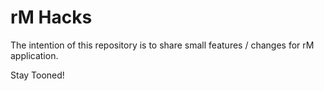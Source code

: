 # rM Hacks

The intention of this repository is to share small features / changes for rM application.

Stay Tooned!
